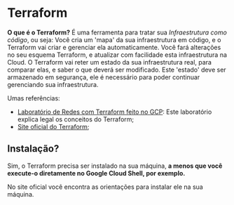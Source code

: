 # Terraform

**O que é o Terraform?** É uma ferramenta para tratar sua  *Infraestrutura como código*, ou seja: Você cria um 'mapa' da sua infraestrutura em código, e o Terraform vai criar e gerenciar ela automaticamente.
Você fará alterações no seu esquema Terraform, e atualizar com facilidade esta infraestrutura na Cloud. O Terraform vai reter um estado da sua infraestrutura real, para comparar elas, e saber o que deverá ser modificado.
Este 'estado' deve ser armazenado em segurança, ele é necessário para poder continuar gerenciando sua infraestrutura. 

Umas referências:
- [Laboratório de Redes com Terraform feito no GCP](https://github.com/williampilger/academic/tree/master/Google%20CloudSkillBoost%20-%20Redes%20GCP/Redes%20com%20Terraform): Este laboratório explica legal os conceitos do Terraform;
- [Site oficial do Terraform](https://developer.hashicorp.com/terraform);



## Instalação?

Sim, o Terraform precisa ser instalado na sua máquina, **a menos que você execute-o diretamente no Google Cloud Shell, por exemplo.** 

No site oficial você encontra as orientações para instalar ele na sua máquina.